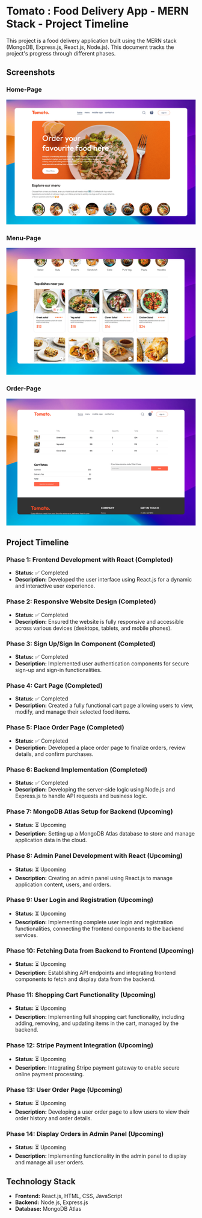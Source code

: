 # Tomato : Food Delivery App - MERN Stack - Project Timeline

This project is a food delivery application built using the MERN stack (MongoDB, Express.js, React.js, Node.js). This document tracks the project's progress through different phases.

## Screenshots
### Home-Page
![Home Page Screenshot](./frontend/imgs/screenshot.png)
### Menu-Page
![Menu Page Screenshot](./frontend/imgs/screenshot-2.png)
### Order-Page
![Order Page Screenshot](./frontend/imgs/screenshot-3.png)

## Project Timeline

### Phase 1: Frontend Development with React (Completed)
*   **Status:** ✅ Completed
*   **Description:** Developed the user interface using React.js for a dynamic and interactive user experience.

### Phase 2: Responsive Website Design (Completed)
*   **Status:** ✅ Completed
*   **Description:** Ensured the website is fully responsive and accessible across various devices (desktops, tablets, and mobile phones).

### Phase 3: Sign Up/Sign In Component (Completed)
*   **Status:** ✅ Completed
*   **Description:** Implemented user authentication components for secure sign-up and sign-in functionalities.

### Phase 4: Cart Page (Completed)
*   **Status:** ✅ Completed
*   **Description:** Created a fully functional cart page allowing users to view, modify, and manage their selected food items.

### Phase 5: Place Order Page (Completed)
*   **Status:** ✅ Completed
*   **Description:** Developed a place order page to finalize orders, review details, and confirm purchases.

### Phase 6: Backend Implementation (Completed)
*   **Status:** ✅ Completed
*   **Description:** Developing the server-side logic using Node.js and Express.js to handle API requests and business logic.

### Phase 7: MongoDB Atlas Setup for Backend (Upcoming)
*   **Status:** ⏳ Upcoming
*   **Description:** Setting up a MongoDB Atlas database to store and manage application data in the cloud.

### Phase 8: Admin Panel Development with React (Upcoming)
*   **Status:** ⏳ Upcoming
*   **Description:** Creating an admin panel using React.js to manage application content, users, and orders.

### Phase 9: User Login and Registration (Upcoming)
*   **Status:** ⏳ Upcoming
*   **Description:** Implementing complete user login and registration functionalities, connecting the frontend components to the backend services.

### Phase 10: Fetching Data from Backend to Frontend (Upcoming)
*   **Status:** ⏳ Upcoming
*   **Description:** Establishing API endpoints and integrating frontend components to fetch and display data from the backend.

### Phase 11: Shopping Cart Functionality (Upcoming)
*   **Status:** ⏳ Upcoming
*   **Description:** Implementing full shopping cart functionality, including adding, removing, and updating items in the cart, managed by the backend.

### Phase 12: Stripe Payment Integration (Upcoming)
*   **Status:** ⏳ Upcoming
*   **Description:** Integrating Stripe payment gateway to enable secure online payment processing.

### Phase 13: User Order Page (Upcoming)
*   **Status:** ⏳ Upcoming
*   **Description:** Developing a user order page to allow users to view their order history and order details.

### Phase 14: Display Orders in Admin Panel (Upcoming)
*   **Status:** ⏳ Upcoming
*   **Description:** Implementing functionality in the admin panel to display and manage all user orders.


## Technology Stack

*   **Frontend:** React.js, HTML, CSS, JavaScript
*   **Backend:** Node.js, Express.js
*   **Database:** MongoDB Atlas
